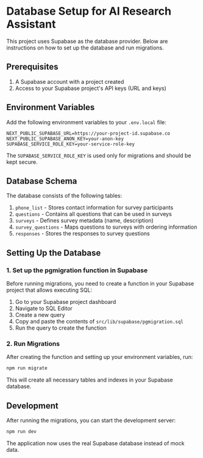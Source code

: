 # Database Setup for AI Research Assistant

This project uses Supabase as the database provider. Below are instructions on how to set up the database and run migrations.

## Prerequisites

1. A Supabase account with a project created
2. Access to your Supabase project's API keys (URL and keys)

## Environment Variables

Add the following environment variables to your `.env.local` file:

```
NEXT_PUBLIC_SUPABASE_URL=https://your-project-id.supabase.co
NEXT_PUBLIC_SUPABASE_ANON_KEY=your-anon-key
SUPABASE_SERVICE_ROLE_KEY=your-service-role-key
```

The `SUPABASE_SERVICE_ROLE_KEY` is used only for migrations and should be kept secure.

## Database Schema

The database consists of the following tables:

1. `phone_list` - Stores contact information for survey participants
2. `questions` - Contains all questions that can be used in surveys
3. `surveys` - Defines survey metadata (name, description)
4. `survey_questions` - Maps questions to surveys with ordering information
5. `responses` - Stores the responses to survey questions

## Setting Up the Database

### 1. Set up the pgmigration function in Supabase

Before running migrations, you need to create a function in your Supabase project that allows executing SQL:

1. Go to your Supabase project dashboard
2. Navigate to SQL Editor
3. Create a new query
4. Copy and paste the contents of `src/lib/supabase/pgmigration.sql`
5. Run the query to create the function

### 2. Run Migrations

After creating the function and setting up your environment variables, run:

```bash
npm run migrate
```

This will create all necessary tables and indexes in your Supabase database.

## Development

After running the migrations, you can start the development server:

```bash
npm run dev
```

The application now uses the real Supabase database instead of mock data. 